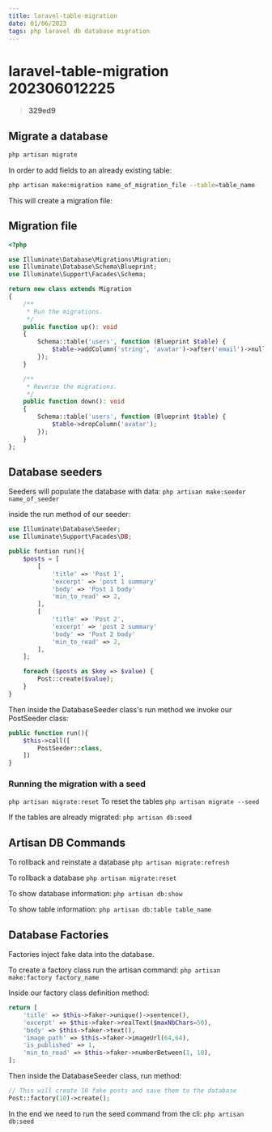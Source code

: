 ```yaml
---
title: laravel-table-migration
date: 01/06/2023
tags: php laravel db database migration
---
```


# **laravel-table-migration** 202306012225 
> **329ed9**

  

## Migrate a database
```bash
php artisan migrate
```

In order to add fields to an already existing table:

```bash
php artisan make:migration name_of_migration_file --table=table_name
```

This will create a migration file:

## Migration file

```php
<?php

use Illuminate\Database\Migrations\Migration;
use Illuminate\Database\Schema\Blueprint;
use Illuminate\Support\Facades\Schema;

return new class extends Migration
{
    /**
     * Run the migrations.
     */
    public function up(): void
    {
        Schema::table('users', function (Blueprint $table) {
            $table->addColumn('string', 'avatar')->after('email')->nullable();
        });
    }

    /**
     * Reverse the migrations.
     */
    public function down(): void
    {
        Schema::table('users', function (Blueprint $table) {
            $table->dropColumn('avatar');
        });
    }
};

```

## Database seeders
Seeders will populate the database with data:
`php artisan make:seeder name_of_seeder`

inside the run method of our seeder:
```php
use Illuminate\Database\Seeder;
use Illuminate\Support\Facades\DB;

public funtion run(){
    $posts = [
        [
            'title' => 'Post 1',
            'excerpt' => 'post 1 summary'
            'body' => 'Post 1 body'
            'min_to_read' => 2,
        ],
        [
            'title' => 'Post 2',
            'excerpt' => 'post 2 summary'
            'body' => 'Post 2 body'
            'min_to_read' => 2,
        ],
    ];

    foreach ($posts as $key => $value) {
        Post::create($value);
    }
}
```

Then inside the DatabaseSeeder class's run method we invoke our PostSeeder class:
```php
public function run(){
    $this->call([
        PostSeeder::class,
    ])
}
```

### Running the migration with a seed
`php artisan migrate:reset` To reset the tables
`php artisan migrate --seed`

If the tables are already migrated:
`php artisan db:seed`

## Artisan DB Commands
To rollback and reinstate a database
`php artisan migrate:refresh`

To rollback a database
`php artisan migrate:reset`

To show database information:
`php artisan db:show`

To show table information:
`php artisan db:table table_name`

## Database Factories
Factories inject fake data into the database.

To create a factory class run the artisan command:
`php artisan make:factory factory_name`

Inside our factory class definition method:
```php
return [
    'title' => $this->faker->unique()->sentence(),
    'excerpt' => $this->faker->realText($maxNbChars=50),
    'body' => $this->faker->text(),
    'image_path' => $this->faker->imageUrl(64,64),
    'is_published' => 1,
    'min_to_read' => $this->faker->numberBetween(1, 10),
];
```

Then inside the DatabaseSeeder class, run method:

```php
// This will create 10 fake posts and save them to the database
Post::factory(10)->create();
```

In the end we need to run the seed command from the cli:
`php artisan db:seed`

